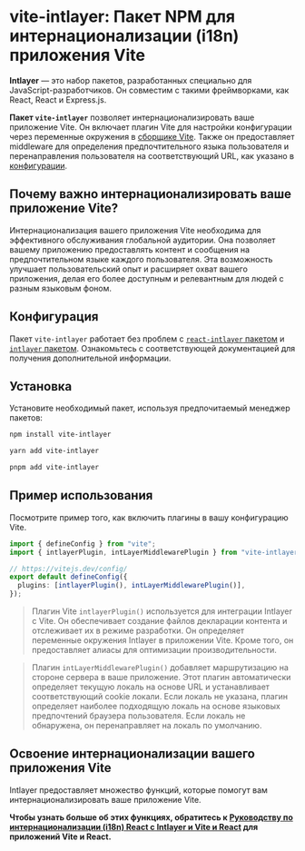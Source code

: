 # vite-intlayer: Пакет NPM для интернационализации (i18n) приложения Vite

**Intlayer** — это набор пакетов, разработанных специально для JavaScript-разработчиков. Он совместим с такими фреймворками, как React, React и Express.js.

**Пакет `vite-intlayer`** позволяет интернационализировать ваше приложение Vite. Он включает плагин Vite для настройки конфигурации через переменные окружения в [сборщике Vite](https://vitejs.dev/guide/why.html#why-bundle-for-production). Также он предоставляет middleware для определения предпочтительного языка пользователя и перенаправления пользователя на соответствующий URL, как указано в [конфигурации](https://github.com/aymericzip/intlayer/blob/main/docs/ru/configuration.md).

## Почему важно интернационализировать ваше приложение Vite?

Интернационализация вашего приложения Vite необходима для эффективного обслуживания глобальной аудитории. Она позволяет вашему приложению предоставлять контент и сообщения на предпочтительном языке каждого пользователя. Эта возможность улучшает пользовательский опыт и расширяет охват вашего приложения, делая его более доступным и релевантным для людей с разным языковым фоном.

## Конфигурация

Пакет `vite-intlayer` работает без проблем с [`react-intlayer` пакетом](https://github.com/aymericzip/intlayer/blob/main/docs/ru/packages/react-intlayer/index.md) и [`intlayer` пакетом](https://github.com/aymericzip/intlayer/blob/main/docs/ru/packages/intlayer/index.md). Ознакомьтесь с соответствующей документацией для получения дополнительной информации.

## Установка

Установите необходимый пакет, используя предпочитаемый менеджер пакетов:

```bash packageManager="npm"
npm install vite-intlayer
```

```bash packageManager="yarn"
yarn add vite-intlayer
```

```bash packageManager="pnpm"
pnpm add vite-intlayer
```

## Пример использования

Посмотрите пример того, как включить плагины в вашу конфигурацию Vite.

```typescript fileName="vite.config.ts"
import { defineConfig } from "vite";
import { intlayerPlugin, intLayerMiddlewarePlugin } from "vite-intlayer";

// https://vitejs.dev/config/
export default defineConfig({
  plugins: [intlayerPlugin(), intLayerMiddlewarePlugin()],
});
```

> Плагин Vite `intlayerPlugin()` используется для интеграции Intlayer с Vite. Он обеспечивает создание файлов декларации контента и отслеживает их в режиме разработки. Он определяет переменные окружения Intlayer в приложении Vite. Кроме того, он предоставляет алиасы для оптимизации производительности.

> Плагин `intLayerMiddlewarePlugin()` добавляет маршрутизацию на стороне сервера в ваше приложение. Этот плагин автоматически определяет текущую локаль на основе URL и устанавливает соответствующий cookie локали. Если локаль не указана, плагин определяет наиболее подходящую локаль на основе языковых предпочтений браузера пользователя. Если локаль не обнаружена, он перенаправляет на локаль по умолчанию.

## Освоение интернационализации вашего приложения Vite

Intlayer предоставляет множество функций, которые помогут вам интернационализировать ваше приложение Vite.

**Чтобы узнать больше об этих функциях, обратитесь к [Руководству по интернационализации (i18n) React с Intlayer и Vite и React](https://github.com/aymericzip/intlayer/blob/main/docs/ru/intlayer_with_vite+react.md) для приложений Vite и React.**
